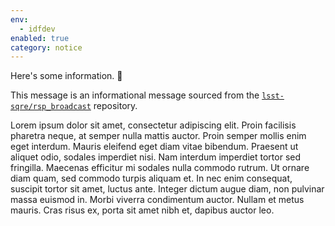 ```yaml
---
env:
  - idfdev
enabled: true
category: notice
---
```


Here's some information. 🦄

This message is an informational message sourced from the [`lsst-sqre/rsp_broadcast`](https://github.com/lsst-sqre/rsp_broadcast) repository.

Lorem ipsum dolor sit amet, consectetur adipiscing elit. Proin facilisis pharetra neque, at semper nulla mattis auctor. Proin semper mollis enim eget interdum. Mauris eleifend eget diam vitae bibendum. Praesent ut aliquet odio, sodales imperdiet nisi. Nam interdum imperdiet tortor sed fringilla. Maecenas efficitur mi sodales nulla commodo rutrum. Ut ornare diam quam, sed commodo turpis aliquam et. In nec enim consequat, suscipit tortor sit amet, luctus ante. Integer dictum augue diam, non pulvinar massa euismod in. Morbi viverra condimentum auctor. Nullam et metus mauris. Cras risus ex, porta sit amet nibh et, dapibus auctor leo.
